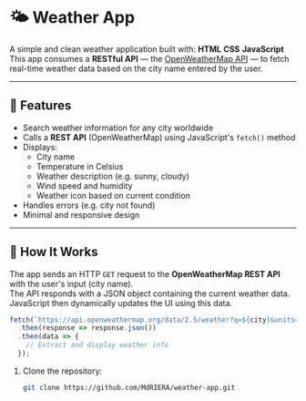 # 🌤️ Weather App

A simple and clean weather application built with:
**HTML**
**CSS**
**JavaScript**  
This app consumes a **RESTful API** — the [OpenWeatherMap API](https://openweathermap.org/api) — to fetch real-time weather data based on the city name entered by the user.

---

## 🔧 Features

- Search weather information for any city worldwide
- Calls a **REST API** (OpenWeatherMap) using JavaScript's `fetch()` method
- Displays:
  - City name
  - Temperature in Celsius
  - Weather description (e.g. sunny, cloudy)
  - Wind speed and humidity
  - Weather icon based on current condition
- Handles errors (e.g. city not found)
- Minimal and responsive design

---

## 📡 How It Works

The app sends an HTTP `GET` request to the **OpenWeatherMap REST API** with the user's input (city name).  
The API responds with a JSON object containing the current weather data.  
JavaScript then dynamically updates the UI using this data.

```javascript
fetch(`https://api.openweathermap.org/data/2.5/weather?q=${city}&units=metric&lang=es&appid=YOUR_API_KEY`)
  .then(response => response.json())
  .then(data => {
    // Extract and display weather info
  });
```
1. Clone the repository:
   ```bash
   git clone https://github.com/MdRIERA/weather-app.git
